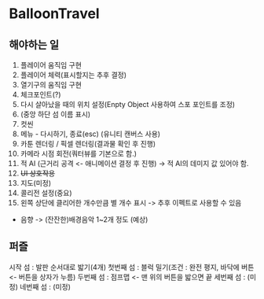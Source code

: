 # BalloonTravel

## 해야하는 일

1. 플레이어 움직임 구현
2. 플레이어 체력(표시할지는 추후 결정)
3. 열기구의 움직임 구현
4. 체크포인트(?) 
5. 다시 살아났을 때의 위치 설정(Enpty Object 사용하여 스포 포인트를 조정)
6. (중앙 하단 섬 이름 표시)
7. 컷씬 
8. 메뉴 - 다시하기, 종료(esc) (유니티 캔버스 사용)
9. 카툰 렌더링 / 픽셀 렌더링(결과물 확인 후 진행)
10. 카메라 시점 회전(쿼터뷰를 기본으로 함.)
11. 적 AI (근거리 공격 <- 애니메이션 결정 후 진행) -> 적 AI의 데미지 값 있어야 함.
12. ~~UI 상호작용~~
13. 지도(미정)
14. 콜리전 설정(중요)
15. 왼쪽 상단에 클리어한 개수만큼 별 개수 표시 -> 추후 이펙트로 사용할 수 있음



- 음향
-> (잔잔한)배경음악 1~2개 정도 (예상)



## 퍼즐

시작 섬 : 발판 순서대로 밟기(4개)
첫번째 섬 : 블럭 밀기(조건 : 완전 평지, 바닥에 버튼 <- 버튼을 상자가 누름)
두번째 섬 : 점프맵 <- 맨 위의 버튼을 밟으면 끝
세번째 섬 : (미정)
네번째 섬 : (미정)
